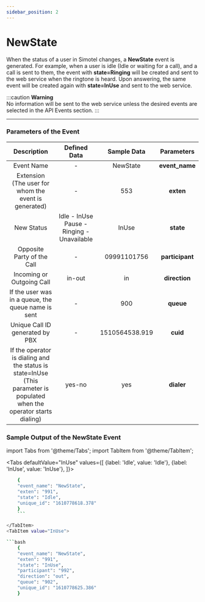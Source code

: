 ```yaml
---
sidebar_position: 2
---
```

# NewState


When the status of a user in Simotel changes, a **NewState** event is generated. For example, when a user is idle (Idle or waiting for a call), and a call is sent to them, the event with **state=Ringing** will be created and sent to the web service when the ringtone is heard. Upon answering, the same event will be created again with **state=InUse** and sent to the web service.

:::caution
**Warning**  
No information will be sent to the web service unless the desired events are selected in the API Events section.
:::

---

### Parameters of the Event


<div class="custom-table">

|                      Description                     |              Defined Data              |    Sample Data   |    Parameters    |
|:---------------------------------------------------:|:--------------------------------------:|:----------------:|:----------------:|
| Event Name                                          |                      -                 |      NewState     | **event_name**   |
| Extension (The user for whom the event is generated) |                      -                 |         553       |    **exten**     |
| New Status                                          | Idle - InUse Pause - Ringing - Unavailable |        InUse      |    **state**     |
| Opposite Party of the Call                          |                      -                 |     09991101756   | **participant**  |
| Incoming or Outgoing Call                           |                   in-out               |         in        |  **direction**   |
| If the user was in a queue, the queue name is sent  |                      -                 |         900       |    **queue**     |
| Unique Call ID generated by PBX                     |                      -                 | 1510564538.919    |  **cuid**        |
| If the operator is dialing and the status is state=InUse (This parameter is populated when the operator starts dialing) | yes-no | yes | **dialer** |

</div>


### Sample Output of the NewState Event

import Tabs from '@theme/Tabs';
import TabItem from '@theme/TabItem';

<Tabs
    defaultValue="InUse"
    values={[
        {label: 'Idle', value: 'Idle'},
        {label: 'InUse', value: 'InUse'},
    ]}>
<TabItem value="Idle">

```bash    
	{
	"event_name": "NewState",
	"exten": "991",
	"state": "Idle",
	"unique_id": "1610778618.378"
	}
	```

</TabItem>
<TabItem value="InUse">

```bash
	{
	"event_name": "NewState",
	"exten": "991",
	"state": "InUse",
	"participant": "992",
	"direction": "out",
	"queue": "902",
	"unique_id": "1610778625.386"
	}
```
</TabItem>
</Tabs>

